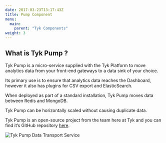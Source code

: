```yaml
---
date: 2017-03-23T13:17:43Z
title: Pump Component
menu:
  main:
    parent: "Tyk Components"
weight: 3 
---
```


## What is Tyk Pump ?

Tyk Pump is a micro-service supplied with the Tyk Platform to move analytics data from your front-end gateways to a data sink of your choice.

Its primary use is to ensure that analytics data reaches the Dashboard, however it also has plugins for CSV export and ElasticSearch.

When deployed as part of a standard installation, Tyk Pump moves data between Redis and MongoDB.

Tyk Pump can be horizontally scaled without causing duplicate data.

Tyk Pump is an open-source project from the team here at Tyk and you can find it’s GitHub repository [here][1].

![Tyk Pump Data Transport Service][2]

 [1]: https://github.com/TykTechnologies/tyk-pump
 [2]: /docs/img/diagrams/pump.png

